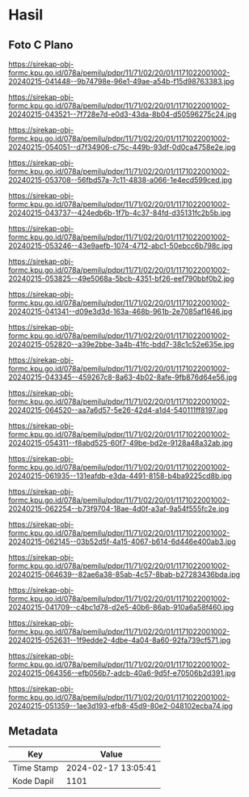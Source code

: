 # Hasil

## Foto C Plano

https://sirekap-obj-formc.kpu.go.id/078a/pemilu/pdpr/11/71/02/20/01/1171022001002-20240215-041448--9b74798e-96e1-49ae-a54b-f15d98763383.jpg

https://sirekap-obj-formc.kpu.go.id/078a/pemilu/pdpr/11/71/02/20/01/1171022001002-20240215-043521--7f728e7d-e0d3-43da-8b04-d50596275c24.jpg

https://sirekap-obj-formc.kpu.go.id/078a/pemilu/pdpr/11/71/02/20/01/1171022001002-20240215-054051--d7f34906-c75c-449b-93df-0d0ca4758e2e.jpg

https://sirekap-obj-formc.kpu.go.id/078a/pemilu/pdpr/11/71/02/20/01/1171022001002-20240215-053708--56fbd57a-7c11-4838-a066-1e4ecd599ced.jpg

https://sirekap-obj-formc.kpu.go.id/078a/pemilu/pdpr/11/71/02/20/01/1171022001002-20240215-043737--424edb6b-1f7b-4c37-84fd-d35131fc2b5b.jpg

https://sirekap-obj-formc.kpu.go.id/078a/pemilu/pdpr/11/71/02/20/01/1171022001002-20240215-053246--43e9aefb-1074-4712-abc1-50ebcc6b798c.jpg

https://sirekap-obj-formc.kpu.go.id/078a/pemilu/pdpr/11/71/02/20/01/1171022001002-20240215-053825--49e5068a-5bcb-4351-bf26-eef790bbf0b2.jpg

https://sirekap-obj-formc.kpu.go.id/078a/pemilu/pdpr/11/71/02/20/01/1171022001002-20240215-041341--d09e3d3d-163a-468b-961b-2e7085af1646.jpg

https://sirekap-obj-formc.kpu.go.id/078a/pemilu/pdpr/11/71/02/20/01/1171022001002-20240215-052820--a39e2bbe-3a4b-41fc-bdd7-38c1c52e635e.jpg

https://sirekap-obj-formc.kpu.go.id/078a/pemilu/pdpr/11/71/02/20/01/1171022001002-20240215-043345--459267c8-8a63-4b02-8afe-9fb876d64e56.jpg

https://sirekap-obj-formc.kpu.go.id/078a/pemilu/pdpr/11/71/02/20/01/1171022001002-20240215-064520--aa7a6d57-5e26-42d4-a1d4-540111ff8197.jpg

https://sirekap-obj-formc.kpu.go.id/078a/pemilu/pdpr/11/71/02/20/01/1171022001002-20240215-054311--f8abd525-60f7-49be-bd2e-9128a48a32ab.jpg

https://sirekap-obj-formc.kpu.go.id/078a/pemilu/pdpr/11/71/02/20/01/1171022001002-20240215-061935--131eafdb-e3da-4491-8158-b4ba9225cd8b.jpg

https://sirekap-obj-formc.kpu.go.id/078a/pemilu/pdpr/11/71/02/20/01/1171022001002-20240215-062254--b73f9704-18ae-4d0f-a3af-9a54f555fc2e.jpg

https://sirekap-obj-formc.kpu.go.id/078a/pemilu/pdpr/11/71/02/20/01/1171022001002-20240215-062145--03b52d5f-4a15-4067-b614-6d446e400ab3.jpg

https://sirekap-obj-formc.kpu.go.id/078a/pemilu/pdpr/11/71/02/20/01/1171022001002-20240215-064639--82ae6a38-85ab-4c57-8bab-b27283436bda.jpg

https://sirekap-obj-formc.kpu.go.id/078a/pemilu/pdpr/11/71/02/20/01/1171022001002-20240215-041709--c4bc1d78-d2e5-40b6-86ab-910a6a58f460.jpg

https://sirekap-obj-formc.kpu.go.id/078a/pemilu/pdpr/11/71/02/20/01/1171022001002-20240215-052631--1f9edde2-4dbe-4a04-8a60-92fa739cf571.jpg

https://sirekap-obj-formc.kpu.go.id/078a/pemilu/pdpr/11/71/02/20/01/1171022001002-20240215-064356--efb056b7-adcb-40a6-9d5f-e70506b2d391.jpg

https://sirekap-obj-formc.kpu.go.id/078a/pemilu/pdpr/11/71/02/20/01/1171022001002-20240215-051359--1ae3d193-efb8-45d9-80e2-048102ecba74.jpg


## Metadata

| Key        | Value               |
| ---------- | ------------------- |
| Time Stamp | 2024-02-17 13:05:41 |
| Kode Dapil | 1101                |



